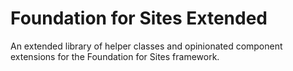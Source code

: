 # Foundation for Sites Extended
An extended library of helper classes and opinionated component extensions for the Foundation for Sites framework.
